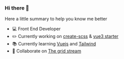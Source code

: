 ### Hi there 👋

Here a little summary to help you know me better

- 💻 Front End Developer
- ✏️ Currently working on [create-scss](https://www.createscss.com) & [vue3 starter](https://github.com/maximedaraize/vue3-starter)
- 📚 Currently learning [Vuejs](https://vuejs.org/) and [Tailwind](https://tailwindcss.com/)
- 👯 Collaborate on [The grid stream](https://thegridstream.com/)
